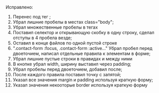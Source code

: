 Исправлено:
1) Перенес под тег <html>;
2) Убрал лишние пробелы в местах class="body";
3) Убрал множественные пробелы в тегах
4) Поставил селектор и открывающую скобку в одну строку, сделал отступы в 4 пробела везде;
5) Оставил в конце файлов по одной пустой строке
6) ".contact-form :focus, .contact-form :active..." Убрал пробел перед двоеточием, написал отдельные правила
   к элементам в форме;
7) Убрал лишние пустые строки в правидах и между ними
8) В кнопке убрал width, ширину выставил через padding;
9) Убрал пробелы перед двоеточием, добавил после;
10) После каждого правила поставил точку с запятой;
11) Указал все значения margin и padding используя краткую форму;
12) Указал значения некооторые border используя краткую форму
